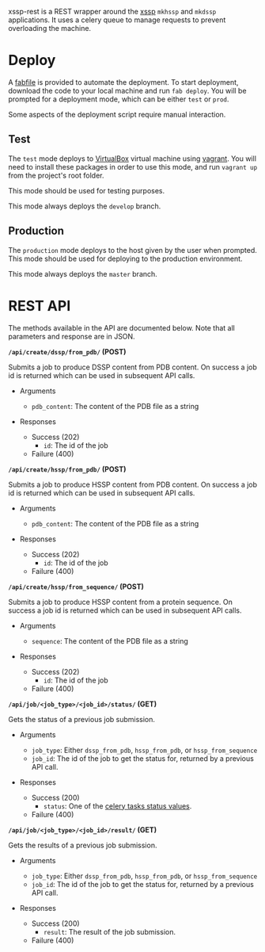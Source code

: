 xssp-rest is a REST wrapper around the [xssp][1] `mkhssp` and `mkdssp`
applications. It uses a celery queue to manage requests to prevent overloading
the machine.

# Deploy

A [fabfile][2] is provided to automate the deployment. To start deployment,
download the code to your local machine and run `fab deploy`. You will be
prompted for a deployment mode, which can be either `test` or `prod`.

Some aspects of the deployment script require manual interaction.

## Test

The `test` mode deploys to [VirtualBox][3] virtual machine using [vagrant][4].
You will need to install these packages in order to use this mode, and run
`vagrant up` from the project's root folder.

This mode should be used for testing purposes.

This mode always deploys the `develop` branch.

## Production

The `production` mode deploys to the host given by the user when prompted. This
mode should be used for deploying to the production environment.

This mode always deploys the `master` branch.

# REST API

The methods available in the API are documented below. Note that all parameters
and response are in JSON.

**`/api/create/dssp/from_pdb/` (POST)**

Submits a job to produce DSSP content from PDB content. On success a job id is
returned which can be used in subsequent API calls.

* Arguments
  * `pdb_content`: The content of the PDB file as a string

* Responses
  * Success (202)
    * `id`: The id of the job
  * Failure (400)

**`/api/create/hssp/from_pdb/` (POST)**

Submits a job to produce HSSP content from PDB content. On success a job id is
returned which can be used in subsequent API calls.

* Arguments
  * `pdb_content`: The content of the PDB file as a string

* Responses
  * Success (202)
    * `id`: The id of the job
  * Failure (400)

**`/api/create/hssp/from_sequence/` (POST)**

Submits a job to produce HSSP content from a protein sequence. On success a job
id is returned which can be used in subsequent API calls.

* Arguments
  * `sequence`: The content of the PDB file as a string

* Responses
  * Success (202)
    * `id`: The id of the job
  * Failure (400)

**`/api/job/<job_type>/<job_id>/status/` (GET)**

Gets the status of a previous job submission.

* Arguments
  * `job_type`: Either `dssp_from_pdb`, `hssp_from_pdb`, or `hssp_from_sequence`
  * `job_id`: The id of the job to get the status for, returned by a previous
             API call.

* Responses
  * Success (200)
    * `status`: One of the [celery tasks status values][5].
  * Failure (400)

**`/api/job/<job_type>/<job_id>/result/` (GET)**

Gets the results of a previous job submission.

* Arguments
  * `job_type`: Either `dssp_from_pdb`, `hssp_from_pdb`, or `hssp_from_sequence`
  * `job_id`: The id of the job to get the status for, returned by a previous
             API call.

* Responses
  * Success (200)
    * `result`: The result of the job submission.
  * Failure (400)

[1]: https://github.com/cmbi/xssp
[2]: http://www.fabfile.org/en/latest/
[3]: http://virtualbox.org/
[4]: http://www.vagrantup.com/
[5]: http://celery.readthedocs.org/en/latest/userguide/tasks.html#built-in-states
